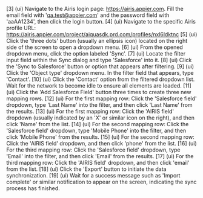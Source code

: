 [3] (ui) Navigate to the Airis login page: https://airis.appier.com. Fill the email field with 'qa.test@appier.com' and the password field with 'aaAA1234', then click the login button.
[4] (ui) Navigate to the specific Airis profile URL: https://airis.appier.com/project/aiquasdk.prd.com/profiles/nxl6ldktnc
[5] (ui) Click the 'three dots' button (usually an ellipsis icon) located on the right side of the screen to open a dropdown menu.
[6] (ui) From the opened dropdown menu, click the option labeled 'Sync'.
[7] (ui) Locate the filter input field within the Sync dialog and type 'Salesforce' into it.
[8] (ui) Click the 'Sync to Salesforce' button or option that appears after filtering.
[9] (ui) Click the 'Object type' dropdown menu. In the filter field that appears, type 'Contact'.
[10] (ui) Click the 'Contact' option from the filtered dropdown list. Wait for the network to become idle to ensure all elements are loaded.
[11] (ui) Click the 'Add Salesforce Field' button three times to create three new mapping rows.
[12] (ui) For the first mapping row: Click the 'Salesforce field' dropdown, type 'Last Name' into the filter, and then click 'Last Name' from the results.
[13] (ui) For the first mapping row: Click the 'AIRIS field' dropdown (usually indicated by an 'X' or similar icon on the right), and then click 'Name' from the list.
[14] (ui) For the second mapping row: Click the 'Salesforce field' dropdown, type 'Mobile Phone' into the filter, and then click 'Mobile Phone' from the results.
[15] (ui) For the second mapping row: Click the 'AIRIS field' dropdown, and then click 'phone' from the list.
[16] (ui) For the third mapping row: Click the 'Salesforce field' dropdown, type 'Email' into the filter, and then click 'Email' from the results.
[17] (ui) For the third mapping row: Click the 'AIRIS field' dropdown, and then click 'email' from the list.
[18] (ui) Click the 'Export' button to initiate the data synchronization.
[19] (ui) Wait for a success message such as 'Import complete' or similar notification to appear on the screen, indicating the sync process has finished.
